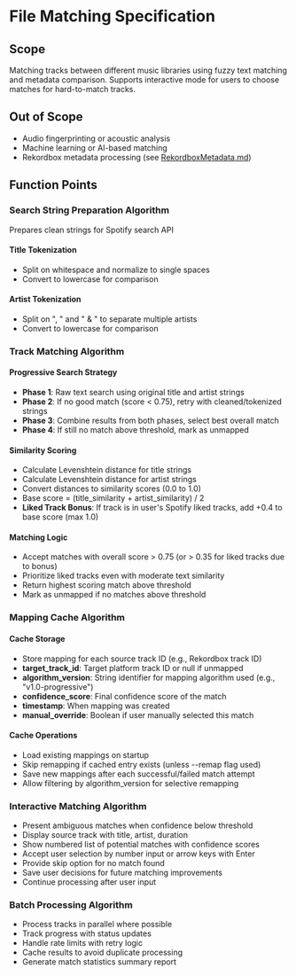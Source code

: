 # File Matching Specification

## Scope
Matching tracks between different music libraries using fuzzy text matching and metadata comparison.
Supports interactive mode for users to choose matches for hard-to-match tracks.

## Out of Scope
- Audio fingerprinting or acoustic analysis
- Machine learning or AI-based matching
- Rekordbox metadata processing (see [RekordboxMetadata.md](RekordboxMetadata.md))

## Function Points

### Search String Preparation Algorithm
Prepares clean strings for Spotify search API

#### Title Tokenization
- Split on whitespace and normalize to single spaces
- Convert to lowercase for comparison

#### Artist Tokenization
- Split on ", " and " & " to separate multiple artists
- Convert to lowercase for comparison

### Track Matching Algorithm

#### Progressive Search Strategy
- **Phase 1**: Raw text search using original title and artist strings
- **Phase 2**: If no good match (score < 0.75), retry with cleaned/tokenized strings
- **Phase 3**: Combine results from both phases, select best overall match
- **Phase 4**: If still no match above threshold, mark as unmapped

#### Similarity Scoring
- Calculate Levenshtein distance for title strings
- Calculate Levenshtein distance for artist strings
- Convert distances to similarity scores (0.0 to 1.0)
- Base score = (title_similarity + artist_similarity) / 2
- **Liked Track Bonus**: If track is in user's Spotify liked tracks, add +0.4 to base score (max 1.0)

#### Matching Logic
- Accept matches with overall score > 0.75 (or > 0.35 for liked tracks due to bonus)
- Prioritize liked tracks even with moderate text similarity
- Return highest scoring match above threshold
- Mark as unmapped if no matches above threshold

### Mapping Cache Algorithm

#### Cache Storage
- Store mapping for each source track ID (e.g., Rekordbox track ID)
- **target_track_id**: Target platform track ID or null if unmapped
- **algorithm_version**: String identifier for mapping algorithm used (e.g., "v1.0-progressive")
- **confidence_score**: Final confidence score of the match
- **timestamp**: When mapping was created
- **manual_override**: Boolean if user manually selected this match

#### Cache Operations
- Load existing mappings on startup
- Skip remapping if cached entry exists (unless --remap flag used)
- Save new mappings after each successful/failed match attempt
- Allow filtering by algorithm_version for selective remapping

### Interactive Matching Algorithm
- Present ambiguous matches when confidence below threshold
- Display source track with title, artist, duration
- Show numbered list of potential matches with confidence scores
- Accept user selection by number input or arrow keys with Enter
- Provide skip option for no match found
- Save user decisions for future matching improvements
- Continue processing after user input

### Batch Processing Algorithm
- Process tracks in parallel where possible
- Track progress with status updates
- Handle rate limits with retry logic
- Cache results to avoid duplicate processing
- Generate match statistics summary report
